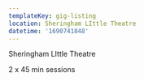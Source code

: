 ```yaml
---
templateKey: gig-listing
location: Sheringham LIttle Theatre
datetime: '1690741848'
---
```

S﻿heringham LIttle Theatre

2﻿ x 45 min sessions